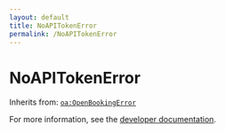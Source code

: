 ```yaml
---
layout: default
title: NoAPITokenError
permalink: /NoAPITokenError
---
```


# NoAPITokenError


Inherits from: [`oa:OpenBookingError`](https://openactive.io/OpenBookingError)

For more information, see the [developer documentation](https://developer.openactive.io/data-model/types/).
